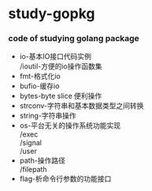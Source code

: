 # study-gopkg  
### code of studying golang package  
+ io-基本IO接口代码实例   
   /ioutil-方便的io操作函数集   
+ fmt-格式化io  
+ bufio-缓存io  
+ bytes-byte slice 便利操作     
+ strconv-字符串和基本数据类型之间转换    
+ string-字符串操作
+ os-平台无关的操作系统功能实现  
    /exec   
    /signal  
    /user   
+ path-操作路径  
    /filepath  
+ flag-析命令行参数的功能接口
